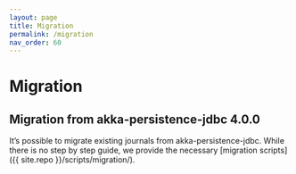 ```yaml
---
layout: page
title: Migration
permalink: /migration
nav_order: 60
---
```


# Migration

## Migration from akka-persistence-jdbc 4.0.0
It’s possible to migrate existing journals from akka-persistence-jdbc. While there is no step by step guide, we provide the necessary [migration scripts]({{ site.repo }}/scripts/migration/).
